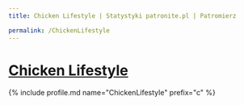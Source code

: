 ```yaml
---
title: Chicken Lifestyle | Statystyki patronite.pl | Patromierz

permalink: /ChickenLifestyle
---
```


# [Chicken Lifestyle](https://patronite.pl/ChickenLifestyle)

{% include profile.md name="ChickenLifestyle" prefix="c" %}
